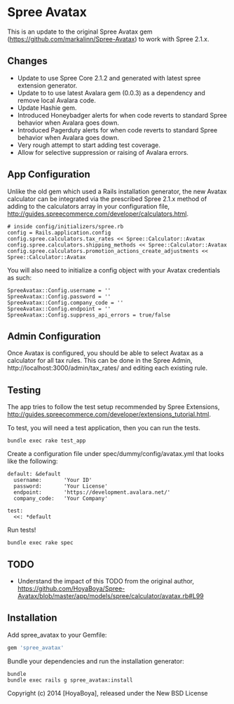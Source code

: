 Spree Avatax
===========

This is an update to the original Spree Avatax gem (https://github.com/markalinn/Spree-Avatax) to work with Spree 2.1.x.

Changes
-------

* Update to use Spree Core 2.1.2 and generated with latest spree extension generator.
* Update to to use latest Avalara gem (0.0.3) as a dependency and remove local Avalara code.
* Update Hashie gem.
* Introduced Honeybadger alerts for when code reverts to standard Spree behavior when Avalara goes down.
* Introduced Pagerduty alerts for when code reverts to standard Spree behavior when Avalara goes down.
* Very rough attempt to start adding test coverage.
* Allow for selective suppression or raising of Avalara errors.

App Configuration
-----------------

Unlike the old gem which used a Rails installation generator, the new Avatax calculator can be integrated via the prescribed Spree 2.1.x method of adding to the calculators array in your configuration file, http://guides.spreecommerce.com/developer/calculators.html.

```
# inside config/initializers/spree.rb
config = Rails.application.config
config.spree.calculators.tax_rates << Spree::Calculator::Avatax
config.spree.calculators.shipping_methods << Spree::Calculator::Avatax
config.spree.calculators.promotion_actions_create_adjustments << Spree::Calculator::Avatax
```

You will also need to initialize a config object with your Avatax credentials as such:


```
SpreeAvatax::Config.username = ''
SpreeAvatax::Config.password = ''
SpreeAvatax::Config.company_code = ''
SpreeAvatax::Config.endpoint = ''
SpreeAvatax::Config.suppress_api_errors = true/false
```

Admin Configuration
-------------------

Once Avatax is configured, you should be able to select Avatax as a calculator for all tax rules. This can be done in the Spree Admin, http://localhost:3000/admin/tax_rates/ and editing each existing rule.

Testing
-------

The app tries to follow the test setup recommended by Spree Extensions, http://guides.spreecommerce.com/developer/extensions_tutorial.html.

To test, you will need a test application, then you can run the tests.

```
bundle exec rake test_app
```

Create a configuration file under spec/dummy/config/avatax.yml that looks like the following:

```
default: &default
  username:       'Your ID'
  password:       'Your License'
  endpoint:       'https://development.avalara.net/'
  company_code:   'Your Company'

test:
  <<: *default
```

Run tests!

```
bundle exec rake spec
```

TODO
----

* Understand the impact of this TODO from the original author, https://github.com/HoyaBoya/Spree-Avatax/blob/master/app/models/spree/calculator/avatax.rb#L99

Installation
------------

Add spree_avatax to your Gemfile:

```ruby
gem 'spree_avatax'
```

Bundle your dependencies and run the installation generator:

```shell
bundle
bundle exec rails g spree_avatax:install
```

Copyright (c) 2014 [HoyaBoya], released under the New BSD License
